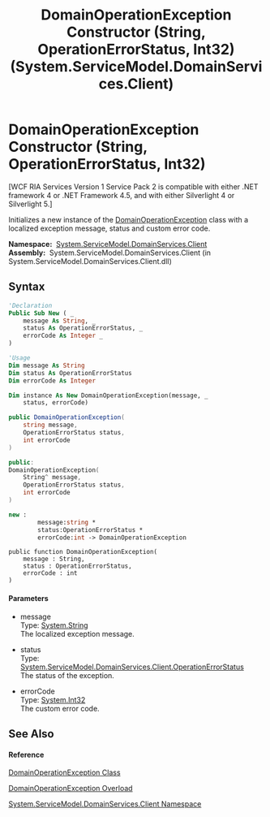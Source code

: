 ﻿---
title: DomainOperationException Constructor (String, OperationErrorStatus, Int32) (System.ServiceModel.DomainServices.Client)
TOCTitle: DomainOperationException Constructor (String, OperationErrorStatus, Int32)
ms:assetid: M:System.ServiceModel.DomainServices.Client.DomainOperationException.#ctor(System.String,System.ServiceModel.DomainServices.Client.OperationErrorStatus,System.Int32)
ms:mtpsurl: https://msdn.microsoft.com/en-us/library/system.servicemodel.domainservices.client.domainoperationexception.domainoperationexception(v=VS.91)
ms:contentKeyID: 28754514
ms.date: 01/27/2012
mtps_version: v=VS.91
dev_langs:
- vb
- csharp
- c++
- fsharp
- jscript
api_location:
- System.ServiceModel.DomainServices.Client.dll
api_name:
- System.ServiceModel.DomainServices.Client.DomainOperationException..ctor
api_type:
- Managed
topic_type:
- apiref
- kbSyntax
product_family_name: VS
ROBOTS: INDEX,FOLLOW
---

# DomainOperationException Constructor (String, OperationErrorStatus, Int32)

\[WCF RIA Services Version 1 Service Pack 2 is compatible with either .NET framework 4 or .NET Framework 4.5, and with either Silverlight 4 or Silverlight 5.\]

Initializes a new instance of the [DomainOperationException](ff423001\(v=vs.91\).md) class with a localized exception message, status and custom error code.

**Namespace:**  [System.ServiceModel.DomainServices.Client](ff422479\(v=vs.91\).md)  
**Assembly:**  System.ServiceModel.DomainServices.Client (in System.ServiceModel.DomainServices.Client.dll)

## Syntax

``` vb
'Declaration
Public Sub New ( _
    message As String, _
    status As OperationErrorStatus, _
    errorCode As Integer _
)
```

``` vb
'Usage
Dim message As String
Dim status As OperationErrorStatus
Dim errorCode As Integer

Dim instance As New DomainOperationException(message, _
    status, errorCode)
```

``` csharp
public DomainOperationException(
    string message,
    OperationErrorStatus status,
    int errorCode
)
```

``` c++
public:
DomainOperationException(
    String^ message, 
    OperationErrorStatus status, 
    int errorCode
)
```

``` fsharp
new : 
        message:string * 
        status:OperationErrorStatus * 
        errorCode:int -> DomainOperationException
```

``` jscript
public function DomainOperationException(
    message : String, 
    status : OperationErrorStatus, 
    errorCode : int
)
```

#### Parameters

  - message  
    Type: [System.String](https://msdn.microsoft.com/en-us/library/s1wwdcbf)  
    The localized exception message.  

<!-- end list -->

  - status  
    Type: [System.ServiceModel.DomainServices.Client.OperationErrorStatus](ff422311\(v=vs.91\).md)  
    The status of the exception.  

<!-- end list -->

  - errorCode  
    Type: [System.Int32](https://msdn.microsoft.com/en-us/library/td2s409d)  
    The custom error code.  

## See Also

#### Reference

[DomainOperationException Class](ff423001\(v=vs.91\).md)

[DomainOperationException Overload](ff422875\(v=vs.91\).md)

[System.ServiceModel.DomainServices.Client Namespace](ff422479\(v=vs.91\).md)

